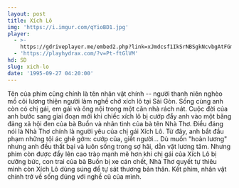 ```yaml
---
layout: post
title: Xích Lô
img: 'https://i.imgur.com/qYioBD1.jpg'
player:
  - >-
    https://gdriveplayer.me/embed2.php?link=xJmdcsf1IkSrNBSgkNcvbgAtFGm26e7jm5r%252BeqJSWvfkieoXBY1UFNjaajEXzCpJKRUWvHJH8GQUyOwPlQnxiB1OTkK5MhxYUOf1jcYYWyeMVibZ9Jwpuimfw9247rOpCmyruaIzY%252BUuI6g1Z9xdlHF6iPALd2%252BftV8DamUWtGHt09UYOJPNHRIbhhcvFeHcxTI%252Bqob4PBDlkmDNic%252FHOQ
  - 'https://playhydrax.com/?v=Pt-ftGlVM'
hd: SD
slug: xich-lo
date: '1995-09-27 04:20:00'
---
```

Tên của phim cũng chính là tên nhân vật chính -- người thanh niên nghèo mồ côi lương thiện người làm nghề chở xích lô tại Sài Gòn. Sống cùng anh còn có chị gái, em gái và ông nội trong một căn nhà rách nát. Cuộc đời của anh bước sang giai đoạn mới khi chiếc xích lô bị cướp đẩy anh vào một băng đảng xã hội đen của bà Buồn và nhân tình của bà tên Nhà Thơ. Điều đáng nói là Nhà Thơ chính là người yêu của chị gái Xích Lô. Từ đây, anh bắt đầu phạm những tội ác ghê gớm: cướp của, giết người... Dù muốn "hoàn lương" nhưng anh đều thất bại và luôn sống trong sợ hãi, dằn vặt lương tâm. Nhưng phim còn được đẩy lên cao trào mạnh mẽ hơn khi chị gái của Xích Lô bị cưỡng bức, con trai của bà Buồn bị xe cán chết, Nhà Thơ quyết tự thiêu mình còn Xích Lô dùng súng để tự sát thương bản thân. Kết phim, nhân vật chính trở về sống đúng với nghề cũ của mình.
